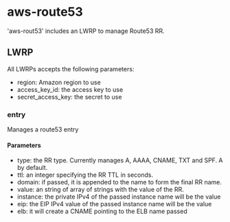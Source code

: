 # aws-route53

'aws-rout53' includes an LWRP to manage Route53 RR.

## LWRP

All LWRPs accepts the following parameters:

* region: Amazon region to use
* access_key_id: the access key to use
* secret_access_key: the secret to use

### entry

Manages a route53 entry

#### Parameters

* type: the RR type. Currently manages A, AAAA, CNAME, TXT and SPF. A by default.
* ttl: an integer specifying the RR TTL in seconds.
* domain: if passed, it is appended to the name to form the final RR name.
* value: an string of array of strings with the value of the RR.
* instance: the private IPv4 of the passed instance name will be the value
* eip: the EIP IPv4 value of the passed instance name will be the value
* elb: it will create a CNAME pointing to the ELB name passed

